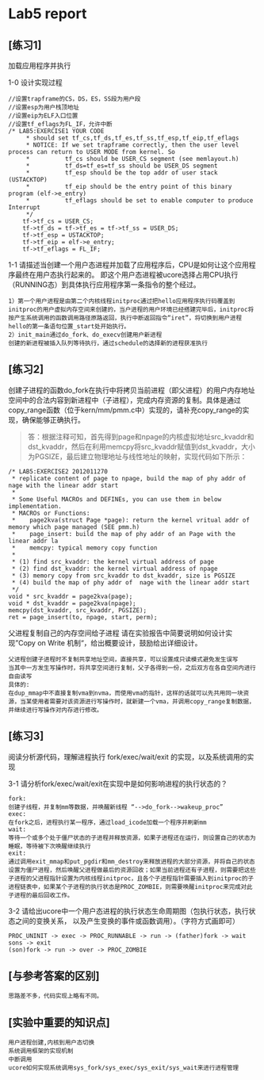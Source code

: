 # Lab5 report

## [练习1]
加载应用程序并执行

1-0 设计实现过程
```
//设置trapframe的CS，DS，ES，SS段为用户段
//设置esp为用户栈顶地址
//设置eip为ELF入口位置
//设置tf_eflags为FL_IF，允许中断
/* LAB5:EXERCISE1 YOUR CODE
     * should set tf_cs,tf_ds,tf_es,tf_ss,tf_esp,tf_eip,tf_eflags
     * NOTICE: If we set trapframe correctly, then the user level process can return to USER MODE from kernel. So
     *          tf_cs should be USER_CS segment (see memlayout.h)
     *          tf_ds=tf_es=tf_ss should be USER_DS segment
     *          tf_esp should be the top addr of user stack (USTACKTOP)
     *          tf_eip should be the entry point of this binary program (elf->e_entry)
     *          tf_eflags should be set to enable computer to produce Interrupt
     */
    tf->tf_cs = USER_CS;
    tf->tf_ds = tf->tf_es = tf->tf_ss = USER_DS;
    tf->tf_esp = USTACKTOP;
    tf->tf_eip = elf->e_entry;
    tf->tf_eflags = FL_IF;
```

1-1 请描述当创建一个用户态进程并加载了应用程序后，CPU是如何让这个应用程序最终在用户态执行起来的。
即这个用户态进程被ucore选择占用CPU执行（RUNNING态）到具体执行应用程序第一条指令的整个经过。
```
1）第一个用户进程是由第二个内核线程initproc通过把hello应用程序执行码覆盖到initproc的用户虚拟内存空间来创建的，当户进程的用户环境已经搭建完毕后，initproc将按产生系统调用的函数调用路径原路返回，执行中断返回指令“iret”，将切换到用户进程hello的第一条语句位置_start处开始执行。
2）init_main通过do_fork、do_execv创建用户新进程
创建的新进程被插入队列等待执行，通过schedule的选择新的进程获准执行
```

## [练习2]
创建子进程的函数do_fork在执行中将拷贝当前进程（即父进程）的用户内存地址空间中的合法内容到新进程中（子进程），完成内存资源的复制。具体是通过copy_range函数（位于kern/mm/pmm.c中）实现的，请补充copy_range的实现，确保能够正确执行。
> 答：根据注释可知，首先得到page和npage的内核虚拟地址src_kvaddr和dst_kvaddr，然后在利用memcpy将src_kvaddr赋值到dst_kvaddr，大小为PGSIZE，最后建立物理地址与线性地址的映射，实现代码如下所示：
```
/* LAB5:EXERCISE2 2012011270
 * replicate content of page to npage, build the map of phy addr of nage with the linear addr start
 *
 * Some Useful MACROs and DEFINEs, you can use them in below implementation.
 * MACROs or Functions:
 *    page2kva(struct Page *page): return the kernel vritual addr of memory which page managed (SEE pmm.h)
 *    page_insert: build the map of phy addr of an Page with the linear addr la
 *    memcpy: typical memory copy function
 *
 * (1) find src_kvaddr: the kernel virtual address of page
 * (2) find dst_kvaddr: the kernel virtual address of npage
 * (3) memory copy from src_kvaddr to dst_kvaddr, size is PGSIZE
 * (4) build the map of phy addr of  nage with the linear addr start
 */
void * src_kvaddr = page2kva(page);
void * dst_kvaddr = page2kva(npage);
memcpy(dst_kvaddr, src_kvaddr, PGSIZE);
ret = page_insert(to, npage, start, perm);
```
父进程复制自己的内存空间给子进程
请在实验报告中简要说明如何设计实现”Copy on Write 机制“，给出概要设计，鼓励给出详细设计。
```
父进程创建子进程时不复制共享地址空间，直接共享，可以设置成只读模式避免发生误写
当其中一方发生写操作时，将共享空间进行复制，父子各得到一份，之后双方在各自空间内进行自由读写
具体的:
在dup_mmap中不直接复制vma到nvma，而使用vma的指针，这样的话就可以先共用同一块资源，当某使用者需要对该资源进行写操作时，就新建一个vma，并调用copy_range复制数据，并继续进行写操作对内存进行修改。
```

## [练习3]
阅读分析源代码，理解进程执行 fork/exec/wait/exit 的实现，以及系统调用的实现

3-1 请分析fork/exec/wait/exit在实现中是如何影响进程的执行状态的？
```
fork:
创建子线程，并复制mm等数据，并唤醒新线程 “-->do_fork-->wakeup_proc”
exec:
在fork之后，进程执行某一程序，通过load_icode加载一个程序并刷新mm
wait:
等待一个或多个处于僵尸状态的子进程并释放资源，如果子进程还在运行，则设置自己的状态为睡眠，等待被下次唤醒继续执行
exit:
通过调用exit_mmap和put_pgdir和mm_destroy来释放进程的大部分资源，并将自己的状态设置为僵尸进程，然后唤醒父进程做最后的资源回收；如果当前进程还有子进程，则需要把这些子进程的父进程指针设置为内核线程initproc，且各个子进程指针需要插入到initproc的子进程链表中，如果某个子进程的执行状态是PROC_ZOMBIE，则需要唤醒initproc来完成对此子进程的最后回收工作。
```

3-2 请给出ucore中一个用户态进程的执行状态生命周期图（包执行状态，执行状态之间的变换关系，
以及产生变换的事件或函数调用）。（字符方式画即可）
```
PROC_UNINIT -> exec -> PROC_RUNNABLE -> run -> (father)fork -> wait sons -> exit 
(son)fork -> run -> over -> PROC_ZOMBIE
```

## [与参考答案的区别]
```
思路差不多，代码实现上略有不同。
```

## [实验中重要的知识点]
```
用户进程创建,内核到用户态切换
系统调用框架的实现机制
中断调用
ucore如何实现系统调用sys_fork/sys_exec/sys_exit/sys_wait来进行进程管理
```
